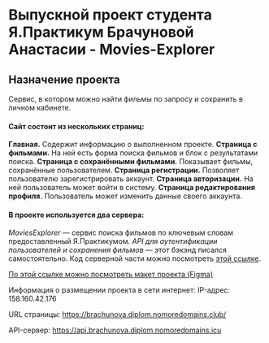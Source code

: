 Выпускной проект студента Я.Практикум Брачуновой Анастасии - Movies-Explorer
===

Назначение проекта
---
Сервис, в котором можно найти фильмы по запросу и сохранить в личном кабинете.

#### Сайт состоит из нескольких страниц:

**Главная.** Содержит информацию о выполненном проекте.
**Страница с фильмами.** На ней есть форма поиска фильмов и блок с результатами поиска.
**Страница с сохранёнными фильмами.** Показывает фильмы, сохранённые пользователем.
**Страница регистрации.** Позволяет пользователю зарегистрировать аккаунт.
**Страница авторизации.** На ней пользователь может войти в систему.
**Страница редактирования профиля.** Пользователь может изменить данные своего аккаунта.

#### В проекте используется два сервера:

*MoviesExplorer* —  сервис поиска фильмов по ключевым словам предоставленный Я.Практикумом.
*API для аутентификации пользователей и сохранения фильмов* — этот бэкэнд писался самостоятельно. Код серверной части можно посмотреть [этой ссылке](https://github.com/AnastasiyaBrachunova/movies-explorer-api).





[По этой ссылке можно посмотреть макет проекта (Figma)](https://disk.yandex.ru/d/-MXVNv3nfuHncQ)

Информация о размещении проекта в сети интернет:
IP-адрес: 158.160.42.176

URL страницы: https://brachunova.diplom.nomoredomains.club/

API-сервер: https://api.brachunova.diplom.nomoredomains.icu


